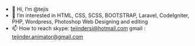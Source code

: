 - 👋 Hi, I’m @tejis
- 👀 I’m interested in HTML, CSS, SCSS, BOOTSTRAP, Laravel, CodeIgniter, PHP, Wordpress, Photoshop Web Designing and editing
- 📫 How to reach skype: tejindersi@hotmail.com gmail : tejinder.animator@gmail.com

<!---
tejis/tejis is a ✨ special ✨ repository because its `README.md` (this file) appears on your GitHub profile.
You can click the Preview link to take a look at your changes.
--->
